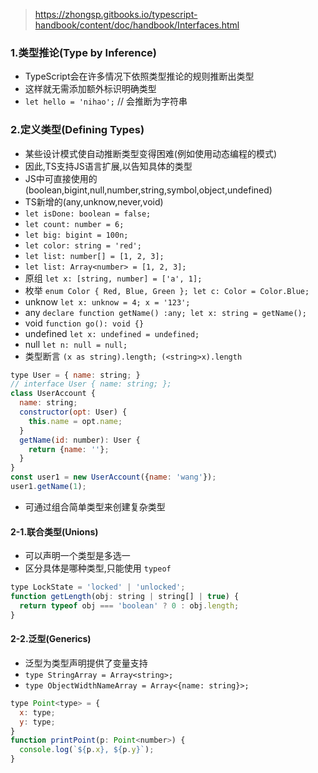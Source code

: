 > https://zhongsp.gitbooks.io/typescript-handbook/content/doc/handbook/Interfaces.html

### 1.类型推论(Type by Inference)
- TypeScript会在许多情况下依照类型推论的规则推断出类型
- 这样就无需添加额外标识明确类型
- `let hello = 'nihao';` // 会推断为字符串

### 2.定义类型(Defining Types)
- 某些设计模式使自动推断类型变得困难(例如使用动态编程的模式)
- 因此,TS支持JS语言扩展,以告知具体的类型
- JS中可直接使用的(boolean,bigint,null,number,string,symbol,object,undefined)
- TS新增的(any,unknow,never,void)
- `let isDone: boolean = false;`
- `let count: number = 6;`
- `let big: bigint = 100n;`
- `let color: string = 'red';`
- `let list: number[] = [1, 2, 3];`
- `let list: Array<number> = [1, 2, 3];`
- 原组 `let x: [string, number] = ['a', 1];`
- 枚举 `enum Color { Red, Blue, Green }; let c: Color = Color.Blue;`
- unknow `let x: unknow = 4; x = '123';`
- any `declare function getName() :any; let x: string = getName();`
- void `function go(): void {}`
- undefined `let x: undefined = undefined;`
- null `let n: null = null;`
- 类型断言 `(x as string).length; (<string>x).length`
```js
type User = { name: string; }
// interface User { name: string; };
class UserAccount {
  name: string;
  constructor(opt: User) {
    this.name = opt.name;
  }
  getName(id: number): User {
    return {name: ''};
  }
}
const user1 = new UserAccount({name: 'wang'});
user1.getName(1);
```
- 可通过组合简单类型来创建复杂类型

#### 2-1.联合类型(Unions)
- 可以声明一个类型是多选一
- 区分具体是哪种类型,只能使用 `typeof`
```js
type LockState = 'locked' | 'unlocked';
function getLength(obj: string | string[] | true) {
  return typeof obj === 'boolean' ? 0 : obj.length;
}
```

#### 2-2.泛型(Generics)
- 泛型为类型声明提供了变量支持
- `type StringArray = Array<string>;`
- `type ObjectWidthNameArray = Array<{name: string}>;`
```js
type Point<type> = {
  x: type;
  y: type;
}
function printPoint(p: Point<number>) {
  console.log(`${p.x}, ${p.y}`);
}
```
